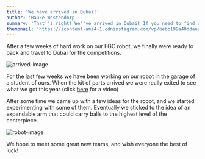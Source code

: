 ```yaml
---
title: 'We have arrived in Dubai!'
author: 'Bauke Westendorp'
summary: 'That''s right! We''ve arrived in Dubai! If you need to find us there, just look for orange shimmering hats ;)'
thumbnail: 'https://scontent-ams4-1.cdninstagram.com/vp/bebb199a40ddaeacbbacd730074f5d14/5E457D6D/t51.2885-15/sh0.08/e35/s640x640/71050798_563036647837731_2961209975015383713_n.jpg?_nc_ht=scontent-ams4-1.cdninstagram.com&_nc_cat=103%20640w,https://scontent-ams4-1.cdninstagram.com/vp/3defa95a0c72a95f2933f2e9c2d4612c/5E47D76D/t51.2885-15/sh0.08/e35/s750x750/71050798_563036647837731_2961209975015383713_n.jpg?_nc_ht=scontent-ams4-1.cdninstagram.com&_nc_cat=103%20750w,https://scontent-ams4-1.cdninstagram.com/vp/ac0190022f4a0a2b8c3c98997ae60033/5E5A4588/t51.2885-15/e35/71050798_563036647837731_2961209975015383713_n.jpg?_nc_ht=scontent-ams4-1.cdninstagram.com&_nc_cat=103%201080w'
---
```


After a few weeks of hard work on our FGC robot, we finally were ready to pack and travel to Dubai for the competitions. 

![arrived-image]

For the last few weeks we have been working on our robot in the garage of a student of ours. When the kit of parts arrived we were really exited to see what we got this year (click [here][unboxing-video] for a video)

After some time we came up with a few ideas for the robot, and we started experimenting with some of them. Eventually we sticked to the idea of an expandable arm that could carry balls to the highest level of the centerpiece.

![robot-image]

We hope to meet some great new teams, and wish everyone the best of luck!

[arrived-image]: https://scontent-ams4-1.cdninstagram.com/vp/bebb199a40ddaeacbbacd730074f5d14/5E457D6D/t51.2885-15/sh0.08/e35/s640x640/71050798_563036647837731_2961209975015383713_n.jpg?_nc_ht=scontent-ams4-1.cdninstagram.com&_nc_cat=103%20640w,https://scontent-ams4-1.cdninstagram.com/vp/3defa95a0c72a95f2933f2e9c2d4612c/5E47D76D/t51.2885-15/sh0.08/e35/s750x750/71050798_563036647837731_2961209975015383713_n.jpg?_nc_ht=scontent-ams4-1.cdninstagram.com&_nc_cat=103%20750w,https://scontent-ams4-1.cdninstagram.com/vp/ac0190022f4a0a2b8c3c98997ae60033/5E5A4588/t51.2885-15/e35/71050798_563036647837731_2961209975015383713_n.jpg?_nc_ht=scontent-ams4-1.cdninstagram.com&_nc_cat=103%201080w

[unboxing-video]: https://www.instagram.com/p/B3boZ0Shtkn/?utm_source=ig_web_copy_link

[robot-image]: https://scontent-ams4-1.cdninstagram.com/vp/8485725cc8d45be29d57bb76c408270a/5E62FFD7/t51.2885-15/sh0.08/e35/s640x640/69342970_143165576912861_5138592219316605153_n.jpg?_nc_ht=scontent-ams4-1.cdninstagram.com&_nc_cat=105%20640w,https://scontent-ams4-1.cdninstagram.com/vp/8511788cede51c1d217128afc0a34a96/5E4559D7/t51.2885-15/sh0.08/e35/s750x750/69342970_143165576912861_5138592219316605153_n.jpg?_nc_ht=scontent-ams4-1.cdninstagram.com&_nc_cat=105%20750w,https://scontent-ams4-1.cdninstagram.com/vp/41cbbb79e8c0185d7431b27c93e03164/5E631D60/t51.2885-15/e35/s1080x1080/69342970_143165576912861_5138592219316605153_n.jpg?_nc_ht=scontent-ams4-1.cdninstagram.com&_nc_cat=105%201080w